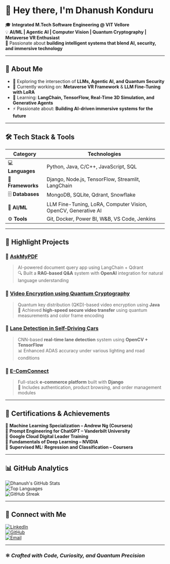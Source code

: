 # 👋 Hey there, I'm **Dhanush Konduru**

🎓 **Integrated M.Tech Software Engineering @ VIT Vellore**  
💡 **AI/ML | Agentic AI | Computer Vision | Quantum Cryptography | Metaverse VR Enthusiast**  
🚀 Passionate about **building intelligent systems that blend AI, security, and immersive technology**

---

## 🧠 About Me  

- 🎯 Exploring the intersection of **LLMs, Agentic AI, and Quantum Security**  
- 🔭 Currently working on: **Metaverse VR Framework** & **LLM Fine-Tuning with LoRA**  
- 🌱 Learning: **LangChain, TensorFlow, Real-Time 3D Simulation, and Generative Agents**  
- ⚡ Passionate about: **Building AI-driven immersive systems for the future**   

---

## 🛠️ Tech Stack & Tools  

| Category | Technologies |
|-----------|--------------|
| 💻 **Languages** | Python, Java, C/C++, JavaScript, SQL |
| 🧩 **Frameworks** | Django, Node.js, TensorFlow, Streamlit, LangChain |
| 🗄️ **Databases** | MongoDB, SQLite, Qdrant, Snowflake |
| 🧠 **AI/ML** | LLM Fine-Tuning, LoRA, Computer Vision, OpenCV, Generative AI |
| ⚙️ **Tools** | Git, Docker, Power BI, W&B, VS Code, Jenkins |

---

## 🚀 Highlight Projects  

### 🧠 [AskMyPDF](https://github.com/dhanushkonduru/askmypdf)
> AI-powered document query app using LangChain + Qdrant  
> 🔍 Built a **RAG-based Q&A** system with **OpenAI** integration for natural language understanding  

### 🧬 [Video Encryption using Quantum Cryptography](https://github.com/dhanushkonduru/Video-Encryption-using-Quantum-Cryptography)
> Quantum key distribution (QKD)-based video encryption using **Java**  
> 🔐 Achieved **high-speed secure video transfer** using quantum measurements and color frame encoding  

### 🚗 [Lane Detection in Self-Driving Cars](#)
> CNN-based **real-time lane detection** system using **OpenCV + TensorFlow**  
> 📊 Enhanced ADAS accuracy under various lighting and road conditions  

### 🛒 [E-ComConnect](https://github.com/dhanushkonduru/E-ComConnect)
> Full-stack **e-commerce platform** built with **Django**  
> 🧩 Includes authentication, product browsing, and order management modules  

---

## 🧾 Certifications & Achievements  

🏅 **Machine Learning Specialization – Andrew Ng (Coursera)**  
🏅 **Prompt Engineering for ChatGPT – Vanderbilt University**  
🏅 **Google Cloud Digital Leader Training**  
🏅 **Fundamentals of Deep Learning – NVIDIA**  
🏅 **Supervised ML: Regression and Classification – Coursera**

---

## 📊 GitHub Analytics  

![Dhanush's GitHub Stats](https://github-readme-stats.vercel.app/api?username=dhanushkonduru&show_icons=true&theme=tokyonight)  
![Top Languages](https://github-readme-stats.vercel.app/api/top-langs/?username=dhanushkonduru&layout=compact&theme=tokyonight)  
![GitHub Streak](https://github-readme-streak-stats.herokuapp.com/?user=dhanushkonduru&theme=tokyonight)

---

## 📢 Connect with Me  

[![LinkedIn](https://img.shields.io/badge/LinkedIn-Connect-blue?style=for-the-badge&logo=linkedin)](https://www.linkedin.com/in/dhanush-konduru-aa9574229/)  
[![GitHub](https://img.shields.io/badge/GitHub-Follow-black?style=for-the-badge&logo=github)](https://github.com/dhanushkonduru)  
[![Email](https://img.shields.io/badge/Email-Contact-red?style=for-the-badge&logo=gmail)](mailto:dhanushkonduru@gmail.com)

---

### ⚛️ *Crafted with Code, Curiosity, and Quantum Precision*

